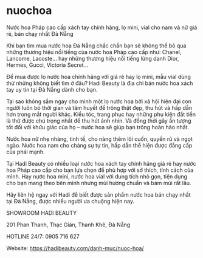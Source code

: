 # nuochoa
Nước hoa Pháp cao cấp xách tay chính hãng, lọ mini, vial cho nam và nữ giá rẻ, bán chạy nhất Đà Nẵng

Khi bạn tìm mua nước hoa Đà Nẵng chắc chắn bạn sẽ không thể bỏ qua những thương hiệu nổi tiếng của nước hoa Pháp cao cấp như: Chanel, Lancome, Lacoste… hay những thương hiệu nổi tiếng lừng danh Dior, Hermes, Gucci, Victoria Secret…
 
Để mua được lọ nước hoa chính hãng với giá rẻ hay lọ mini, mẫu vial dùng thử những không biết tìm ở đâu? Hadi Beauty là địa chỉ bán nước hoa xách tay uy tín tại Đà Nẵng dành cho bạn.

Tại sao không sắm ngay cho mình một lọ nước hoa bởi xã hội hiện đại con người luôn bỏ thời gian và tâm huyết để trông thật đẹp, thu hút và hấp dẫn hơn trong mắt người khác. Kiểu tóc, trang phục hay những phụ kiện đắt tiền là thứ được chú trọng nhất để thu hút ánh nhìn. Và đồng thời gây ấn tượng tốt đối với khứu giác của họ – nước hoa sẽ giúp bạn trông hoàn hảo nhất.

Nước hoa nữ nhẹ nhàng, tinh tế, cho nàng thêm lôi cuốn, quyến rũ và ngọt ngào. Nước hoa nam cho chàng sự tự tin, hấp dẫn thể hiện được đẳng cấp của phái mạnh.

Tại Hadi Beauty có nhiều loại nước hoa xách tay chính hãng giá rẻ hay nước hoa Pháp cao cấp cho bạn lựa chọn để phù hợp với sở thích, tính cách của mình. Hay nước hoa mini, nước hoa vial với dung tích nhỏ gọn, tiện dụng cho bạn mang theo bên mình nhưng mùi hương chuẩn và bám mùi rất lâu.

Hãy liên hệ ngay với Hadi để biết được sản phẩm nước hoa bán chạy nhất tại Đà Nẵng, được nhiều người ưa chuộng hiện nay.

SHOWROOM HADI BEAUTY

201 Phan Thanh, Thạc Gián, Thanh Khê, Đà Nẵng

HOTLINE 24/7: 0905 716 627

Website: https://hadibeauty.com/danh-muc/nuoc-hoa/
